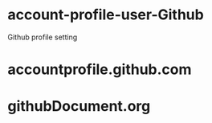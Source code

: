 # account-profile-user-Github
Github profile setting
# accountprofile.github.com
# githubDocument.org
